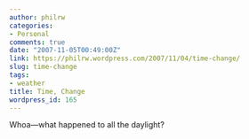 ```yaml
---
author: philrw
categories:
- Personal
comments: true
date: "2007-11-05T00:49:00Z"
link: https://philrw.wordpress.com/2007/11/04/time-change/
slug: time-change
tags:
- weather
title: Time, Change
wordpress_id: 165
---
```


Whoa—what happened to all the daylight?
